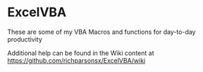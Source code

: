 ExcelVBA
========

These are some of my VBA Macros and functions for day-to-day productivity  
  
Additional help can be found in the Wiki content at https://github.com/richparsonsx/ExcelVBA/wiki
